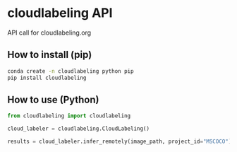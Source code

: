# cloudlabeling API
API call for cloudlabeling.org

## How to install (pip)

```bash
conda create -n cloudlabeling python pip
pip install cloudlabeling
```

## How to use (Python)

```python
from cloudlabeling import cloudlabeling

cloud_labeler = cloudlabeling.CloudLabeling()

results = cloud_labeler.infer_remotely(image_path, project_id="MSCOCO")
```
